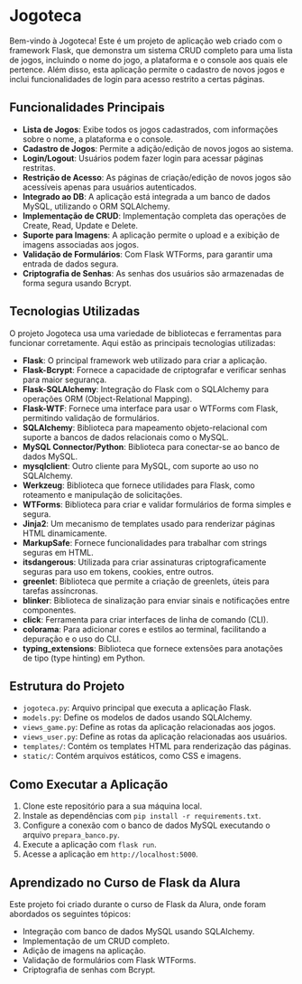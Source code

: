 # Jogoteca

Bem-vindo à Jogoteca! Este é um projeto de aplicação web criado com o framework Flask, que demonstra um sistema CRUD completo para uma lista de jogos, incluindo o nome do jogo, a plataforma e o console aos quais ele pertence. Além disso, esta aplicação permite o cadastro de novos jogos e inclui funcionalidades de login para acesso restrito a certas páginas.

## Funcionalidades Principais

- **Lista de Jogos**: Exibe todos os jogos cadastrados, com informações sobre o nome, a plataforma e o console.
- **Cadastro de Jogos**: Permite a adição/edição de novos jogos ao sistema.
- **Login/Logout**: Usuários podem fazer login para acessar páginas restritas.
- **Restrição de Acesso**: As páginas de criação/edição de novos jogos são acessíveis apenas para usuários autenticados.
- **Integrado ao DB**: A aplicação está integrada a um banco de dados MySQL, utilizando o ORM SQLAlchemy.
- **Implementação de CRUD**: Implementação completa das operações de Create, Read, Update e Delete.
- **Suporte para Imagens**: A aplicação permite o upload e a exibição de imagens associadas aos jogos.
- **Validação de Formulários**: Com Flask WTForms, para garantir uma entrada de dados segura.
- **Criptografia de Senhas**: As senhas dos usuários são armazenadas de forma segura usando Bcrypt.

## Tecnologias Utilizadas

O projeto Jogoteca usa uma variedade de bibliotecas e ferramentas para funcionar corretamente. Aqui estão as principais tecnologias utilizadas:

- **Flask**: O principal framework web utilizado para criar a aplicação.
- **Flask-Bcrypt**: Fornece a capacidade de criptografar e verificar senhas para maior segurança.
- **Flask-SQLAlchemy**: Integração do Flask com o SQLAlchemy para operações ORM (Object-Relational Mapping).
- **Flask-WTF**: Fornece uma interface para usar o WTForms com Flask, permitindo validação de formulários.
- **SQLAlchemy**: Biblioteca para mapeamento objeto-relacional com suporte a bancos de dados relacionais como o MySQL.
- **MySQL Connector/Python**: Biblioteca para conectar-se ao banco de dados MySQL.
- **mysqlclient**: Outro cliente para MySQL, com suporte ao uso no SQLAlchemy.
- **Werkzeug**: Biblioteca que fornece utilidades para Flask, como roteamento e manipulação de solicitações.
- **WTForms**: Biblioteca para criar e validar formulários de forma simples e segura.
- **Jinja2**: Um mecanismo de templates usado para renderizar páginas HTML dinamicamente.
- **MarkupSafe**: Fornece funcionalidades para trabalhar com strings seguras em HTML.
- **itsdangerous**: Utilizada para criar assinaturas criptograficamente seguras para uso em tokens, cookies, entre outros.
- **greenlet**: Biblioteca que permite a criação de greenlets, úteis para tarefas assíncronas.
- **blinker**: Biblioteca de sinalização para enviar sinais e notificações entre componentes.
- **click**: Ferramenta para criar interfaces de linha de comando (CLI).
- **colorama**: Para adicionar cores e estilos ao terminal, facilitando a depuração e o uso do CLI.
- **typing_extensions**: Biblioteca que fornece extensões para anotações de tipo (type hinting) em Python.

## Estrutura do Projeto

- `jogoteca.py`: Arquivo principal que executa a aplicação Flask.
- `models.py`: Define os modelos de dados usando SQLAlchemy.
- `views_game.py`: Define as rotas da aplicação relacionadas aos jogos.
- `views_user.py`: Define as rotas da aplicação relacionadas aos usuários.
- `templates/`: Contém os templates HTML para renderização das páginas.
- `static/`: Contém arquivos estáticos, como CSS e imagens.

## Como Executar a Aplicação

1. Clone este repositório para a sua máquina local.
2. Instale as dependências com `pip install -r requirements.txt`.
3. Configure a conexão com o banco de dados MySQL executando o arquivo `prepara_banco.py`.
4. Execute a aplicação com `flask run`.
5. Acesse a aplicação em `http://localhost:5000`.

## Aprendizado no Curso de Flask da Alura

Este projeto foi criado durante o curso de Flask da Alura, onde foram abordados os seguintes tópicos:

- Integração com banco de dados MySQL usando SQLAlchemy.
- Implementação de um CRUD completo.
- Adição de imagens na aplicação.
- Validação de formulários com Flask WTForms.
- Criptografia de senhas com Bcrypt.